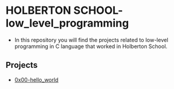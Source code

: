# HOLBERTON SCHOOL- low_level_programming

  - In this repository you will find the projects related to low-level programming in C language that worked in Holberton School. 

## Projects 

   - [0x00-hello_world](https://github.com/roberlg/holbertonschool-low_level_programming/tree/main/0x00-hello_world)
